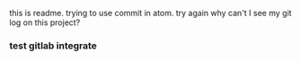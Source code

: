 this is readme.
trying to use commit in atom.
try again
why can't I see my git log on this project?
### test gitlab integrate
